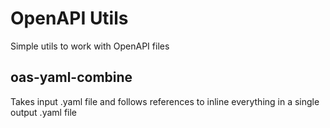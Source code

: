 # OpenAPI Utils
Simple utils to work with OpenAPI files

## oas-yaml-combine

Takes input .yaml file and follows references to inline everything in a single output .yaml file
